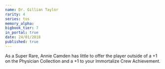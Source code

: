 ```yaml
---
name: Dr. Gillian Taylor
rarity: 4
series: tos
memory_alpha:
bigbook_tier: 7
in_portal: true
date: 24/01/2018
published: true
---
```


As a Super Rare, Annie Camden has little to offer the player outside of a +1 on the Physician Collection and a +1 to your Immortalize Crew Achievement.
